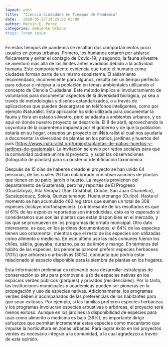 ```yaml
---
layout: post
title:  "Ciencia Ciudadana en Tiempos de Pandemia"
date:   2020-05-17T14:25:52-05:00
author: Mervin E. Perez
categories: Ambiente Urbano
#tags: lorem ipsum
---
```


En estos tiempos de pandemia se resaltan dos comportamientos poco usuales en zonas urbanas. Primero, los humanos optaron por aislarse físicamente y evitar el contagio de Covid-19, y segundo, la fauna silvestre se aventuró más allá de los límites antes evadidos debido a la actividad humana. Este comportamiento evidencia que tanto el humano como ciudades forman parte de un mismo ecosistema. El aislamiento recomendado, inconveniente para algunos, resulta ser un tiempo perfecto para educar e integrar a la población en temas ambientales utilizando el concepto de Ciencia Ciudadana. Este método implica el involucramiento de voluntarios para documentar aspectos de la diversidad biológica, ya sea a través de metodologías y diseños estandarizados, o a través de aplicaciones que pueden descargarse en teléfonos inteligentes, como por ejemplo iNaturalist. Esta aplicación ha sido utilizada para documentar la fauna y flora en estado silvestre, pero se adapta a ambientes urbanos, y es aquí en donde nuestro proyecto se desarrolla. El 8 de abril, aprovechando la coyuntura de la cuarentena impuesta por el gobierno y de que la población estaría en su hogar, creamos un proyecto en iNaturalist el cual nos ayudaría a documentar la diversidad de plantas en los patios, jardines y huertos del país (https://www.inaturalist.org/projects/plantas-de-patios-huertos-y-jardines-de-guatemala). La invitación se envió por redes sociales para que la comunidad pudiera unirse al proyecto, y subir las observaciones (fotografía de plantas) para su posterior identificación taxonómica. 

Después de 15 días de haberse creado el proyecto se han unido 64 personas, de los cuales 26 han colaborado con observaciones de plantas que tienen en su patio, jardín o huerto. La mayoría provienen del departamento de Guatemala, pero hay reportes de El Progreso (Guastatoya), Alta Verapaz (San Cristóbal, Cobán, San Juan Chamelco), Sacatepéquez, Sololá, Quetzaltenango, Huehuetenango (Cuilco). Hasta el momento se han acumulado 462 registros que suman un total de 308 especies (incluye morfoespecies). Lo interesante de los resultados es que el 61% de las especies reportadas son introducidas, esto es lo esperado si consideramos que son las plantas que están disponibles en el mercado, y las que se promueven en los programas de ornato municipal. Otro dato interesante, es que, en los jardines documentados, el 64% de las especies tienen uso ornamental, mientras que el resto de las especies son utilizadas como alimento o medicina. En este último uso las más comunes fueron los chiles, sábila, guayaba, durazno, palos de limón y mango. En términos del hábito de las especies, las personas parecen preferir especies herbáceas (70%) que arbóreas o arbustivas (30%), conducta que podría estar relacionado al espacio disponible para la siembra de plantas en los hogares.

Esta información preliminar es relevante para desarrollar estrategias de conservación ex situ para promover el uso de especies nativas en los espacios verdes públicos (parques) y privados (residenciales). Por lo tanto, las instituciones municipales y académicas pueden ser pioneras en la propagación y uso de especies nativas. Adicionalmente, los programas verdes deben ir acompañados de las preferencias de los habitantes para que sean exitosos. Por ejemplo, si las familias prefieren especies herbáceas y los programas involucran especies arbustivas o arbóreas, el proyecto será menos exitoso. Aunque en los jardines la disponibilidad de especies para usar como alimento o medicina es bajo (36%), es importante dirigir esfuerzos que permitan incrementar estas especies como mecanismo que impulse la horticultura en zonas urbanas. Para lograr éxito en los proyectos verdes es necesario integrar a la comunidad, a la cual agradezco a través de esta opinión.

